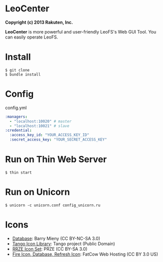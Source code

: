 LeoCenter
==========

**Copyright (c) 2013 Rakuten, Inc.**

**LeoCenter** is more powerful and user-friendly LeoFS's Web GUI Tool. You can easily operate LeoFS.


Install
========

```
$ git clone
$ bundle install
```

Config
=======

config.yml

```yaml
:managers:
  - "localhost:10020" # master
  - "localhost:10021" # slave
:credential:
  :access_key_id: "YOUR_ACCESS_KEY_ID"
  :secret_access_key: "YOUR_SECRET_ACCESS_KEY"
```

Run on Thin Web Server
======================

```
$ thin start
```

Run on Unicorn
==============

```
$ unicorn -c unicorn.conf config_unicorn.ru
```

Icons
=====

* [Database](http://barrymieny.deviantart.com/art/Database-104013446): Barry Mieny (CC BY-NC-SA 3.0)
* [Tango Icon Library](http://tango.freedesktop.org/Tango_Icon_Library): Tango project (Public Domain)
* [RRZE Icon Set](http://rrze-icon-set.berlios.de/): PRZE (CC BY-SA 3.0)
* [Fire Icon, Database, Refresh Icon](http://www.fatcow.com/): FatCow Web Hosting (CC BY 3.0 US)
